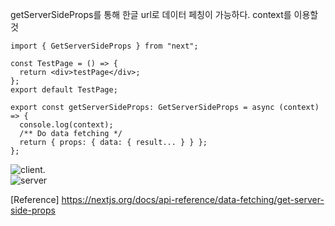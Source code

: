 getServerSideProps를 통해 한글 url로 데이터 페칭이 가능하다. 
context를 이용할 것

```tsx
import { GetServerSideProps } from "next";

const TestPage = () => {
  return <div>testPage</div>;
};
export default TestPage;

export const getServerSideProps: GetServerSideProps = async (context) => {
  console.log(context);
  /** Do data fetching */
  return { props: { data: { result... } } };
};

```

![client](https://eumericano.s3.ap-northeast-2.amazonaws.com/dev/%E1%84%92%E1%85%A1%E1%86%AB%E1%84%80%E1%85%B3%E1%86%AF+url+client.png "client").  
![server](https://eumericano.s3.ap-northeast-2.amazonaws.com/dev/%E1%84%92%E1%85%A1%E1%86%AB%E1%84%80%E1%85%B3%E1%86%AF+url+%E1%84%8F%E1%85%A9%E1%86%AB%E1%84%89%E1%85%A9%E1%86%AF.png "server")


[Reference] https://nextjs.org/docs/api-reference/data-fetching/get-server-side-props
